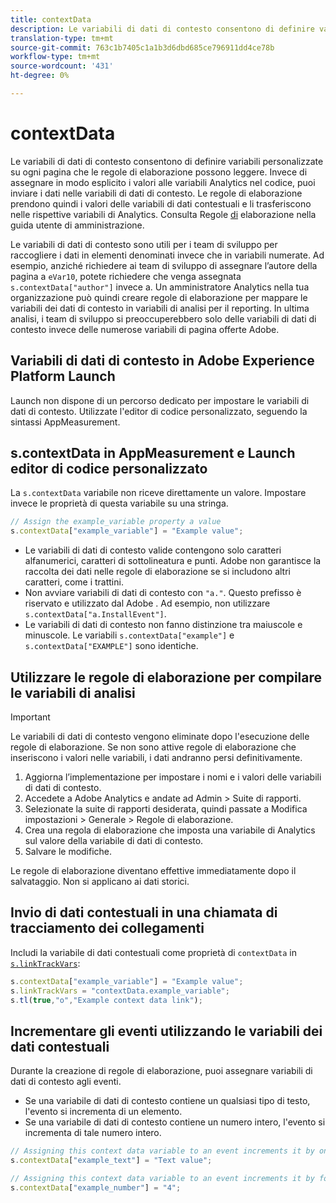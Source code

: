 ```yaml
---
title: contextData
description: Le variabili di dati di contesto consentono di definire variabili personalizzate su ogni pagina che le regole di elaborazione possono leggere.
translation-type: tm+mt
source-git-commit: 763c1b7405c1a1b3d6dbd685ce796911dd4ce78b
workflow-type: tm+mt
source-wordcount: '431'
ht-degree: 0%

---
```



# contextData

Le variabili di dati di contesto consentono di definire variabili personalizzate su ogni pagina che le regole di elaborazione possono leggere. Invece di assegnare in modo esplicito i valori alle variabili Analytics nel codice, puoi inviare i dati nelle variabili di dati di contesto. Le regole di elaborazione prendono quindi i valori delle variabili di dati contestuali e li trasferiscono nelle rispettive variabili di Analytics. Consulta Regole [di](/help/admin/admin/c-processing-rules/c-processing-rules-configuration/t-processing-rules.md) elaborazione nella guida utente di amministrazione.

Le variabili di dati di contesto sono utili per i team di sviluppo per raccogliere i dati in elementi denominati invece che in variabili numerate. Ad esempio, anziché richiedere ai team di sviluppo di assegnare l’autore della pagina a `eVar10`, potete richiedere che venga assegnata `s.contextData["author"]` invece a. Un amministratore Analytics nella tua organizzazione può quindi creare regole di elaborazione per mappare le variabili dei dati di contesto in variabili di analisi per il reporting. In ultima analisi, i team di sviluppo si preoccuperebbero solo delle variabili di dati di contesto invece delle numerose variabili di pagina offerte  Adobe.

## Variabili di dati di contesto in  Adobe Experience Platform Launch

Launch non dispone di un percorso dedicato per impostare le variabili di dati di contesto. Utilizzate l&#39;editor di codice personalizzato, seguendo la sintassi AppMeasurement.

## s.contextData in AppMeasurement e Launch editor di codice personalizzato

La `s.contextData` variabile non riceve direttamente un valore. Impostare invece le proprietà di questa variabile su una stringa.

```js
// Assign the example_variable property a value
s.contextData["example_variable"] = "Example value";
```

* Le variabili di dati di contesto valide contengono solo caratteri alfanumerici, caratteri di sottolineatura e punti.  Adobe non garantisce la raccolta dei dati nelle regole di elaborazione se si includono altri caratteri, come i trattini.
* Non avviare variabili di dati di contesto con `"a."`. Questo prefisso è riservato e utilizzato dal Adobe . Ad esempio, non utilizzare `s.contextData["a.InstallEvent"]`.
* Le variabili di dati di contesto non fanno distinzione tra maiuscole e minuscole. Le variabili `s.contextData["example"]` e `s.contextData["EXAMPLE"]` sono identiche.

## Utilizzare le regole di elaborazione per compilare le variabili di analisi

>[!IMPORTANT]
>
>Le variabili di dati di contesto vengono eliminate dopo l&#39;esecuzione delle regole di elaborazione. Se non sono attive regole di elaborazione che inseriscono i valori nelle variabili, i dati andranno persi definitivamente.

1. Aggiorna l’implementazione per impostare i nomi e i valori delle variabili di dati di contesto.
2. Accedete a  Adobe Analytics e andate ad Admin > Suite di rapporti.
3. Selezionate la suite di rapporti desiderata, quindi passate a Modifica impostazioni > Generale > Regole di elaborazione.
4. Crea una regola di elaborazione che imposta una variabile di Analytics sul valore della variabile di dati di contesto.
5. Salvare le modifiche.

Le regole di elaborazione diventano effettive immediatamente dopo il salvataggio. Non si applicano ai dati storici.

## Invio di dati contestuali in una chiamata di tracciamento dei collegamenti

Includi la variabile di dati contestuali come proprietà di `contextData` in [`s.linkTrackVars`](../config-vars/linktrackvars.md):

```js
s.contextData["example_variable"] = "Example value";
s.linkTrackVars = "contextData.example_variable";
s.tl(true,"o","Example context data link");
```

## Incrementare gli eventi utilizzando le variabili dei dati contestuali

Durante la creazione di regole di elaborazione, puoi assegnare variabili di dati di contesto agli eventi.

* Se una variabile di dati di contesto contiene un qualsiasi tipo di testo, l&#39;evento si incrementa di un elemento.
* Se una variabile di dati di contesto contiene un numero intero, l&#39;evento si incrementa di tale numero intero.

```js
// Assigning this context data variable to an event increments it by one
s.contextData["example_text"] = "Text value";

// Assigning this context data variable to an event increments it by four
s.contextData["example_number"] = "4";
```
